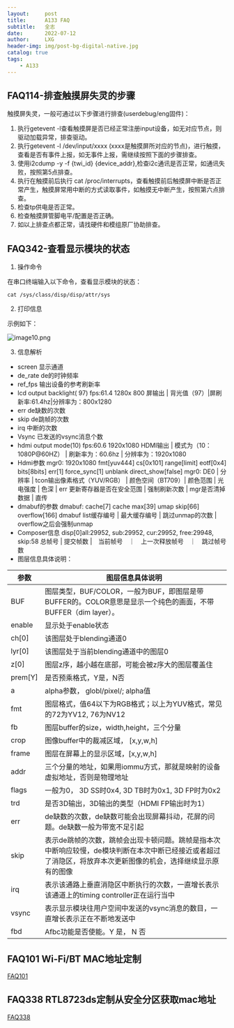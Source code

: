 ```yaml
---
layout:     post
title:      A133 FAQ
subtitle:   全志
date:       2022-07-12
author:     LXG
header-img: img/post-bg-digital-native.jpg
catalog: true
tags:
    - A133
---
```


## FAQ114-排查触摸屏失灵的步骤

触摸屏失灵，一般可通过以下步骤进行排查(userdebug/eng固件)：
1. 执行getevent -l查看触摸屏是否已经正常注册input设备，如无对应节点，则驱动加载异常，排查驱动。
2. 执行getevent -l /dev/input/xxxx (xxxx是触摸屏所对应的节点)，进行触摸，查看是否有事件上报，如无事件上报，需继续按照下面的步骤排查。
3. 使用i2cdump -y -f {twi_id} {device_addr},检查i2c通讯是否正常，如通讯失败，按照第5点排查。
4. 执行在触摸前后执行 cat /proc/interrupts，查看触摸前后触摸屏中断是否正常产生，触摸屏常用中断的方式读取事件，如触摸无中断产生，按照第六点排查。
5. 检查tp供电是否正常。
6. 检查触摸屏管脚电平/配置是否正确。
7. 如以上排查点都正常，请找硬件和模组原厂协助排查。

## FAQ342-查看显示模块的状态

1. 操作命令

在串口终端输入以下命令，查看显示模块的状态：

```
cat /sys/class/disp/disp/attr/sys
```

2. 打印信息

示例如下：

![image10.png](http://yht-p-oss.oss-cn-shenzhen.aliyuncs.com/mackdown/d0b33d63e3fa4ced85e4b64a74061f8e.png)


3. 信息解析

- screen 
显示通道
- de_rate
de的时钟频率
- ref_fps
输出设备的参考刷新率
- lcd output   backlight( 97)  fps:61.4  1280x 800 
 屏输出 	| 背光值（97）|屏刷新率:61.4hz|分辨率为：800x1280
- err
de缺数的次数
- skip
de跳帧的次数
- irq
中断的次数
- Vsync
已发送的vsync消息个数
- hdmi output mode(10)   fps:60.6    1920x1080
HDMI输出 | 模式为（10：1080P@60HZ） | 刷新率为：60.6hz | 分辨率为：1920x1080
- Hdmi参数
mgr0: 1920x1080 fmt[yuv444] cs[0x101] range[limit] eotf[0x4] bits[8bits] err[1] force_sync[1] 	unblank direct_show[false]
mgr0: DE0 | 分辨率 | tcon输出像素格式（YUV/RGB） |  颜色空间（BT709）| 颜色范围 | 光电强度 | 色深 |  err 更新寄存器是否在安全范围 |  强制刷新次数 |  mgr是否清掉数据 | 直传
- dmabuf的参数
dmabuf: cache[7] cache max[39] umap skip[66] overflow[166]
dmabuf list缓存编号 | 最大缓存编号 | 跳过unmap的次数 | overflow之后会强制unmap
- Composer信息
disp[0]all:29952, sub:29952, cur:29952, free:29948, skip:58
总帧号 | 提交帧数 |　当前帧号　｜　上一次释放帧号　｜　跳过帧号数
- 图层信息具体说明：

|参数|图层信息具体说明|
|-|-|
|BUF	|图层类型，BUF/COLOR，一般为BUF，即图层是带BUFFER的。COLOR意思是显示一个纯色的画面，不带BUFFER（dim layer）。|
|enable	|显示处于enable状态|
|ch[0]	|该图层处于blending通道0|
|lyr[0]	|该图层处于当前blending通道中的图层0|
|z[0]	|图层z序，越小越在底部，可能会被z序大的图层覆盖住|
|prem[Y]	|是否预乘格式，Y是，N否|
|a	|alpha参数， globl/pixel/; alpha值|
|fmt	|图层格式，值64以下为RGB格式；以上为YUV格式，常见的72为YV12, 76为NV12|
|fb	|图层buffer的size，width,height，三个分量|
|crop	|图像buffer中的裁减区域， [x,y,w,h]|
|frame	|图层在屏幕上的显示区域，[x,y,w,h]|
|addr	|三个分量的地址，如果用iommu方式，那就是映射的设备虚拟地址，否则是物理地址|
|flags	|一般为0， 3D SS时0x4, 3D TB时为0x1, 3D FP时为0x2|
|trd	|是否3D输出，3D输出的类型（HDMI FP输出时为1）|
|err	|de缺数的次数，de缺数可能会出现屏幕抖动，花屏的问题。de缺数一般为带宽不足引起|
|skip	|表示de跳帧的次数，跳帧会出现卡顿问题。跳帧是指本次中断响应较慢，de模块判断在本次中断已经接近或者超过了消隐区，将放弃本次更新图像的机会，选择继续显示原有的图像|
|irq	|表示该通路上垂直消隐区中断执行的次数，一直增长表示该通道上的timing controller正在运行当中|
|vsync	|表示显示模块往用户空间中发送的vsync消息的数目，一直增长表示正在不断地发送中|
|fbd	|Afbc功能是否使能。Y 是， N 否|

## FAQ101 Wi-Fi/BT MAC地址定制

[FAQ101](https://open.allwinnertech.com/#/faq/0/show?faqId=101&menuID=17)

## FAQ338 RTL8723ds定制从安全分区获取mac地址

[FAQ338](https://open.allwinnertech.com/#/faq/0/show?faqId=338&menuID=17)












